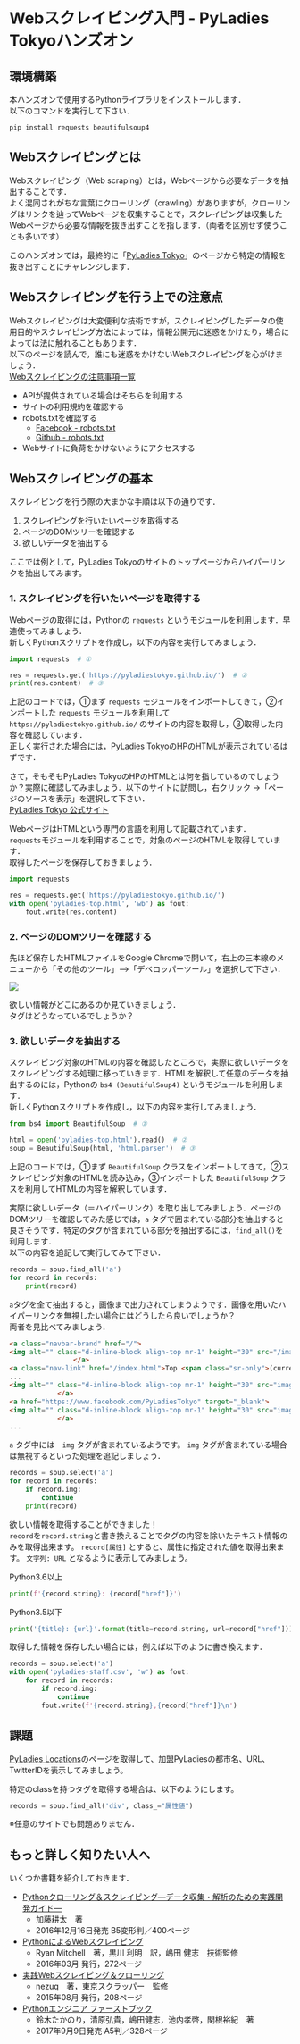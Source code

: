 # Webスクレイピング入門 - PyLadies Tokyoハンズオン

## 環境構築

本ハンズオンで使用するPythonライブラリをインストールします．  
以下のコマンドを実行して下さい．

```
pip install requests beautifulsoup4
```

## Webスクレイピングとは

Webスクレイピング（Web scraping）とは，Webページから必要なデータを抽出することです．  
よく混同されがちな言葉にクローリング（crawling）がありますが，クローリングはリンクを辿ってWebページを収集することで，スクレイピングは収集したWebページから必要な情報を抜き出すことを指します．（両者を区別せず使うことも多いです）

このハンズオンでは，最終的に「[PyLadies Tokyo](https://pyladiestokyo.github.io/)」のページから特定の情報を抜き出すことにチャレンジします．

## Webスクレイピングを行う上での注意点

Webスクレイピングは大変便利な技術ですが，スクレイピングしたデータの使用目的やスクレイピング方法によっては，情報公開元に迷惑をかけたり，場合によっては法に触れることもあります．  
以下のページを読んで，誰にも迷惑をかけないWebスクレイピングを心がけましょう．  
[Webスクレイピングの注意事項一覧](http://qiita.com/nezuq/items/c5e827e1827e7cb29011)

- APIが提供されている場合はそちらを利用する
- サイトの利用規約を確認する
- robots.txtを確認する
  - [Facebook - robots.txt](https://www.facebook.com/robots.txt)
  - [Github - robots.txt](https://github.com/robots.txt)
- Webサイトに負荷をかけないようにアクセスする

## Webスクレイピングの基本

スクレイピングを行う際の大まかな手順は以下の通りです．

1. スクレイピングを行いたいページを取得する
2. ページのDOMツリーを確認する
3. 欲しいデータを抽出する

ここでは例として，PyLadies Tokyoのサイトのトップページからハイパーリンクを抽出してみます。

### 1. スクレイピングを行いたいページを取得する

Webページの取得には，Pythonの `requests` というモジュールを利用します．早速使ってみましょう．  
新しくPythonスクリプトを作成し，以下の内容を実行してみましょう．

```python
import requests  # ①

res = requests.get('https://pyladiestokyo.github.io/')  # ②
print(res.content)  # ③
```

上記のコードでは，①まず `requests` モジュールをインポートしてきて，②インポートした `requests` モジュールを利用して `https://pyladiestokyo.github.io/` のサイトの内容を取得し，③取得した内容を確認しています．  
正しく実行された場合には，PyLadies TokyoのHPのHTMLが表示されているはずです．

さて，そもそもPyLadies TokyoのHPのHTMLとは何を指しているのでしょうか？実際に確認してみましょう．以下のサイトに訪問し，右クリック ->「ページのソースを表示」を選択して下さい．  
[PyLadies Tokyo 公式サイト](https://pyladiestokyo.github.io/)

WebページはHTMLという専門の言語を利用して記載されています．  
`requests`モジュールを利用することで，対象のページのHTMLを取得しています．  
取得したページを保存しておきましょう．

```python
import requests

res = requests.get('https://pyladiestokyo.github.io/')
with open('pyladies-top.html', 'wb') as fout:
    fout.write(res.content)
```

### 2. ページのDOMツリーを確認する

先ほど保存したHTMLファイルをGoogle Chromeで開いて，右上の三本線のメニューから「その他のツール」-->「デベロッパーツール」を選択して下さい．

![](chrome.png)

欲しい情報がどこにあるのか見ていきましょう．  
タグはどうなっているでしょうか？

### 3. 欲しいデータを抽出する

スクレイピング対象のHTMLの内容を確認したところで，実際に欲しいデータをスクレイピングする処理に移っていきます．HTMLを解釈して任意のデータを抽出するのには，Pythonの `bs4 (BeautifulSoup4)` というモジュールを利用します．  
新しくPythonスクリプトを作成し，以下の内容を実行してみましょう．

```python
from bs4 import BeautifulSoup  # ①

html = open('pyladies-top.html').read()  # ②
soup = BeautifulSoup(html, 'html.parser')  # ③
```

上記のコードでは，①まず `BeautifulSoup` クラスをインポートしてきて，②スクレイピング対象のHTMLを読み込み，③インポートした `BeautifulSoup` クラスを利用してHTMLの内容を解釈しています．

実際に欲しいデータ（＝ハイパーリンク）を取り出してみましょう．ページのDOMツリーを確認してみた感じでは，`a` タグで囲まれている部分を抽出すると良さそうです．特定のタグが含まれている部分を抽出するには，`find_all()`を利用します．  
以下の内容を追記して実行してみて下さい．

```python
records = soup.find_all('a')
for record in records:
    print(record)
```

`a`タグを全て抽出すると，画像まで出力されてしまうようです．画像を用いたハイパーリンクを無視したい場合にはどうしたら良いでしょうか？  
両者を見比べてみましょう．

```html
<a class="navbar-brand" href="/">
<img alt="" class="d-inline-block align-top mr-1" height="30" src="/image/pyladies-tokyo.png" width="30"/> PyLadies Tokyo
                </a>
<a class="nav-link" href="/index.html">Top <span class="sr-only">(current)</span></a>
...
<img alt="" class="d-inline-block align-top mr-1" height="30" src="image/connpass.png" width="30"/>connpass
            </a>
<a href="https://www.facebook.com/PyLadiesTokyo" target="_blank">
<img alt="" class="d-inline-block align-top mr-1" height="30" src="image/facebook.png" width="30"/>Facebook
            </a>
...
```

`a` タグ中には　`img` タグが含まれているようです。 `img` タグが含まれている場合は無視するといった処理を追記しましょう．

```python
records = soup.select('a')
for record in records:
    if record.img:
        continue
    print(record)
```

欲しい情報を取得することができました！  
`record`を`record.string`と書き換えることでタグの内容を除いたテキスト情報のみを取得出来ます。
`record[属性]` とすると、属性に指定された値を取得出来ます。
`文字列: URL` となるように表示してみましょう。

Python3.6以上
```python
print(f'{record.string}: {record["href"]}')
```

Python3.5以下
```python
print('{title}: {url}'.format(title=record.string, url=record["href"]))
```

取得した情報を保存したい場合には，例えば以下のように書き換えます．

```python
records = soup.select('a')
with open('pyladies-staff.csv', 'w') as fout:
    for record in records:
        if record.img:
            continue
        fout.write(f'{record.string},{record["href"]}\n')
```

## 課題

[PyLadies Locations](https://www.pyladies.com/locations/)のページを取得して、加盟PyLadiesの都市名、URL、TwitterIDを表示してみましょう。

特定のclassを持つタグを取得する場合は、以下のようにします。

```python
records = soup.find_all('div', class_="属性値")
```

※任意のサイトでも問題ありません．

## もっと詳しく知りたい人へ

いくつか書籍を紹介しておきます．

- [Pythonクローリング＆スクレイピング―データ収集・解析のための実践開発ガイド―](https://gihyo.jp/book/2017/978-4-7741-8367-1)
  - 加藤耕太　著
  - 2016年12月16日発売 B5変形判／400ページ
- [PythonによるWebスクレイピング](https://www.oreilly.co.jp/books/9784873117614/)
  - Ryan Mitchell　著，黒川 利明　訳，嶋田 健志　技術監修
  - 2016年03月 発行，272ページ
- [実践Webスクレイピング＆クローリング](https://book.mynavi.jp/ec/products/detail/id=41408)
  - nezuq　著，東京スクラッパー　監修
  - 2015年08月 発行，208ページ
- [Pythonエンジニア ファーストブック](https://gihyo.jp/book/2017/978-4-7741-9222-2)
  - 鈴木たかのり，清原弘貴，嶋田健志，池内孝啓，関根裕紀　著
  - 2017年9月9日発売 A5判／328ページ
